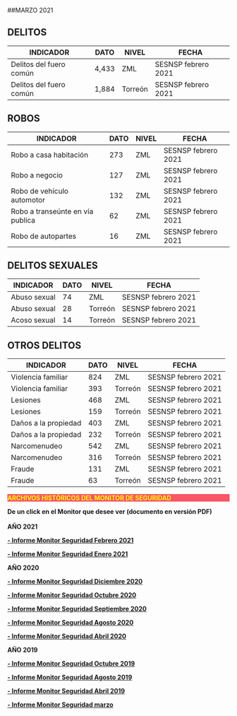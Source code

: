 
##MARZO 2021

## DELITOS
| INDICADOR                         | DATO      | NIVEL     | FECHA                         |
|---------------------------------------|---------------|---------------|-------------------------------|
| Delitos del fuero común       |4,433      | ZML       | SESNSP febrero 2021       |
| Delitos del fuero común       |1,884      | Torreón   | SESNSP febrero 2021       |

## ROBOS
| INDICADOR                         | DATO      | NIVEL     | FECHA                         |
|---------------------------------------|---------------|---------------|-------------------------------|
| Robo a casa habitación            |273        | ZML       | SESNSP febrero 2021       |
| Robo a negocio            |127        | ZML       | SESNSP febrero 2021       |
| Robo de vehículo automotor        |132        | ZML       | SESNSP febrero 2021       |
| Robo a transeúnte en vía publica  |62     | ZML       | SESNSP febrero 2021       |
| Robo de autopartes            |16     | ZML       | SESNSP febrero 2021       |

## DELITOS SEXUALES
| INDICADOR                         | DATO      | NIVEL     | FECHA                         |
|---------------------------------------|---------------|---------------|-------------------------------|
| Abuso sexual                  |74     | ZML       | SESNSP febrero 2021       |
| Abuso sexual                  |28     | Torreón   | SESNSP febrero 2021       |
| Acoso sexual                  |14         | Torreón   | SESNSP febrero 2021       |

## OTROS DELITOS
| INDICADOR                         | DATO      | NIVEL     | FECHA                         |
|---------------------------------------|---------------|---------------|-------------------------------|
| Violencia familiar            |824        | ZML       | SESNSP febrero 2021       |
| Violencia familiar            |393        | Torreón   | SESNSP febrero 2021       |
| Lesiones                      |468        | ZML       | SESNSP febrero 2021       |
| Lesiones                      |159        | Torreón   | SESNSP febrero 2021       |
| Daños a la propiedad          |403        | ZML       | SESNSP febrero 2021       |
| Daños a la propiedad          |232        | Torreón   | SESNSP febrero 2021       |
| Narcomenudeo                  |542        | ZML       | SESNSP febrero 2021       |
| Narcomenudeo                  |316        | Torreón   | SESNSP febrero 2021       |
| Fraude                        |131        | ZML       | SESNSP febrero 2021       |
| Fraude                        |63     | Torreón   | SESNSP febrero 2021       |



<p style="background-color:#f95666;color:yellow;"><strong>ARCHIVOS HISTÓRICOS DEL MONITOR DE SEGURIDAD</strong></p>
<b> De un click en el Monitor que desee ver (documento en versión PDF)</b>
</br></br>
<b> AÑO 2021 </b>
</br>

[<strong>- Informe Monitor Seguridad Febrero 2021</strong>](http://www.trcimplan.gob.mx/monitores/seguridad/monitor-seguridad-feb-2021.pdf)
</br>

[<strong>- Informe Monitor Seguridad Enero 2021</strong>](http://www.trcimplan.gob.mx/monitores/seguridad/monitor-seguridad-ene-2021.pdf)
</br>

<b> AÑO 2020 </b>
</br>

[<strong>- Informe Monitor Seguridad Diciembre 2020</strong>](http://www.trcimplan.gob.mx/monitores/seguridad/monitor-seguridad-dic-2020.pdf)
</br>

[<strong>- Informe Monitor Seguridad Octubre 2020</strong>](http://www.trcimplan.gob.mx/monitores/seguridad/monitor-seguridad-oct-2020.pdf)
</br>

[<strong>- Informe Monitor Seguridad Septiembre 2020</strong>](http://www.trcimplan.gob.mx/monitores/seguridad/monitor-seguridad-sep-2020.pdf)
</br>

[<strong>- Informe Monitor Seguridad Agosto 2020</strong>](http://www.trcimplan.gob.mx/monitores/seguridad/Monitor-Seguridad-agosto-2020.pdf)
</br>

[<strong>- Informe Monitor Seguridad Abril 2020</strong>](http://www.trcimplan.gob.mx/monitores/seguridad/Monitor-Seguridad-abril-2020.pdf)
</br>

<b> AÑO 2019 </b>
</br>

[<strong>- Informe Monitor Seguridad Octubre 2019</strong>](http://www.trcimplan.gob.mx/monitores/seguridad/Monitor-Seguridad-Octubre-2019.pdf)
</br>

[<strong>- Informe Monitor Seguridad Agosto 2019</strong>](http://www.trcimplan.gob.mx/monitores/seguridad/Monitor-Seguridad-Agosto-2019.pdf)
</br>

[<strong>- Informe Monitor Seguridad Abril 2019</strong>](http://www.trcimplan.gob.mx/monitores/seguridad/Monitor-Seguridad-abril-2019.pdf)
</br>

[<strong>- Informe Monitor Seguridad marzo</strong>](http://www.trcimplan.gob.mx/monitores/seguridad/Monitor-seguridad-2018.pdf)
</br>
